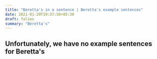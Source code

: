```yaml
---
title: "Beretta's in a sentence | Beretta's example sentences"
date: 2021-01-20T19:57:50+05:30
draft: falses
summary: "Beretta's"
---
```

## Unfortunately, we have no example sentences for Beretta's                 
